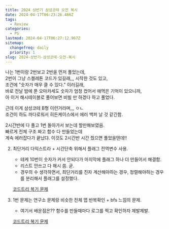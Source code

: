```yaml
---
title: 2024 상반기 삼성코테 오전 복시
date: 2024-04-17T06:23:26.466Z
tags:
  - Review
categories:
  - PS
lastmod: 2024-04-17T06:27:12.967Z
sitemap:
  changefreq: daily
  priority: 1
slug: 2024-상반기-삼성코테-오전-복시
---
```


나는 1번이랑 2번보고 2번을 먼저 풀었는데,<br>
2번이 그냥 스켈레톤 코드가 있길래,,, 시작한 것도 있고,<br>
조건에 "숫자가 매우 클 수 있다." 이러길래,<br>
바로 전날 밤에 푼 오마카세도 숫자가 엄청 컸어서 애먹은 기억이 있으니까,<br>
아 이거 해시테이블로 풀어보면 비빌 만 하겠다 하고 풀었다.<br>

근데 이게 삼성코테 B형 이런거라며,,, ㅇㄴ <br>
조건이 하도 까다로워서 히든케이스에서 에러 백퍼 날 것 같긴함.<br>

2시간반에 다 풀고 1번 돌아가서 보는데 할만해보였음.<br>
빠르게 전체 구조 짜고 함수 다 만들었는데<br>
계속 에러잡다가 끝났댜. 이것도 2시간반 시간 줬으면 풀었을텐데!!

2. 최단거리 다익스트라 + 시간단축 위해서 플래그 전역변수 사용.

   - 테케 10번이 숫자가 커서 안되다가 마지막에 플래그 하나 더 만들어서 해결함.
   - 리스트 안쓰고 다 해시 씀. 굳.
   - 경우의 수 생각하면서, 최단거리를 진자 계산해야하는 경우, 정렬해야하는 경우를 분리해서 플래그를 설정했다.

   [코드트리 복기 문제](https://www.codetree.ai/training-field/frequent-problems/problems/codetree-tour/description?page=1&pageSize=20)

1. 1번 문제는 연구소 문제랑 비슷한 전체 맵 반복확인 + bfs 느낌의 문제.

   - 여기서 배운점은?? 함수를 만들때마다 로그를 찍고 확인하자 제발제발.

   [코드트리 복기 문제](https://www.codetree.ai/training-field/frequent-problems/problems/ancient-ruin-exploration/description?page=1&pageSize=20)
